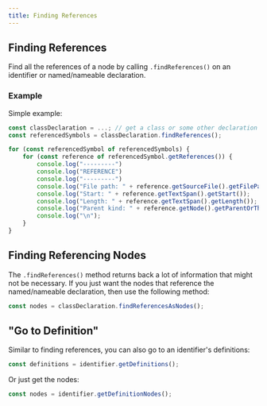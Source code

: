 ```yaml
---
title: Finding References
---
```


## Finding References

Find all the references of a node by calling `.findReferences()` on an identifier or named/nameable declaration.

### Example

Simple example:

```ts ignore-error: 1109
const classDeclaration = ...; // get a class or some other declaration somehow
const referencedSymbols = classDeclaration.findReferences();

for (const referencedSymbol of referencedSymbols) {
    for (const reference of referencedSymbol.getReferences()) {
        console.log("---------")
        console.log("REFERENCE")
        console.log("---------")
        console.log("File path: " + reference.getSourceFile().getFilePath());
        console.log("Start: " + reference.getTextSpan().getStart());
        console.log("Length: " + reference.getTextSpan().getLength());
        console.log("Parent kind: " + reference.getNode().getParentOrThrow().getKindName());
        console.log("\n");
    }
}
```

## Finding Referencing Nodes

The `.findReferences()` method returns back a lot of information that might not be necessary.
If you just want the nodes that reference the named/nameable declaration, then use the
following method:

```ts
const nodes = classDeclaration.findReferencesAsNodes();
```

## "Go to Definition"

Similar to finding references, you can also go to an identifier's definitions:

```ts
const definitions = identifier.getDefinitions();
```

Or just get the nodes:

```ts
const nodes = identifier.getDefinitionNodes();
```

